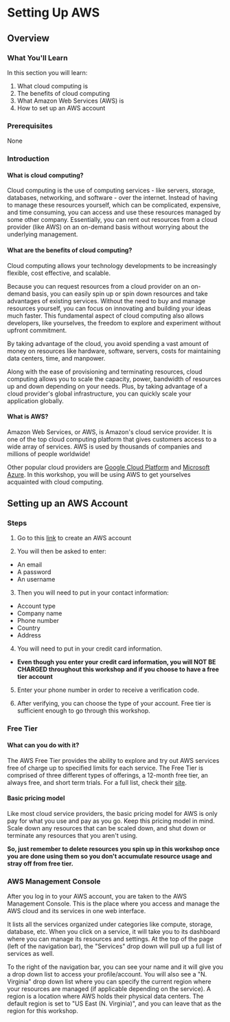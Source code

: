 # Setting Up AWS

## Overview
### What You'll Learn

In this section you will learn:

1. What cloud computing is
2. The benefits of cloud computing
3. What Amazon Web Services (AWS) is
4. How to set up an AWS account

### Prerequisites
None

### Introduction

#### What is cloud computing?

Cloud computing is the use of computing services - like servers, storage, databases, networking, and software - over the internet. Instead of having to manage these resources yourself, which can be complicated, expensive, and time consuming, you can access and use these resources managed by some other company. Essentially, you can rent out resources from a cloud provider (like AWS) on an on-demand basis without worrying about the underlying management.

#### What are the benefits of cloud computing?

Cloud computing allows your technology developments to be increasingly flexible, cost effective, and scalable.

Because you can request resources from a cloud provider on an on-demand basis, you can easily spin up or spin down resources and take advantages of existing services. Without the need to buy and manage resources yourself, you can focus on innovating and building your ideas much faster. This fundamental aspect of cloud computing also allows developers, like yourselves, the freedom to explore and experiment without upfront commitment.

By taking advantage of the cloud, you avoid spending a vast amount of money on resources like hardware, software, servers, costs for maintaining data centers, time, and manpower.

Along with the ease of provisioning and terminating resources, cloud computing allows you to scale the capacity, power, bandwidth of resources up and down depending on your needs. Plus, by taking advantage of a cloud provider's global infrastructure, you can quickly scale your application globally.

#### What is AWS?

Amazon Web Services, or AWS, is Amazon's cloud service provider. It is one of the top cloud computing platform that gives customers access to a wide array of services. AWS is used by thousands of companies and millions of people worldwide!

Other popular cloud providers are [Google Cloud Platform](https://cloud.google.com/) and [Microsoft Azure](https://azure.microsoft.com/en-us/). In this workshop, you will be using AWS to get yourselves acquainted with cloud computing.

## Setting up an AWS Account

### Steps

1. Go to this [link](https://portal.aws.amazon.com/billing/signup?WIAWS=tile&tile=hero#/start) to create an AWS account

2. You will then be asked to enter:
  - An email
  - A password
  - An username

3. Then you will need to put in your contact information:
  - Account type
  - Company name
  - Phone number
  - Country
  - Address

4. You will need to put in your credit card information.
  - **Even though you enter your credit card information, you will NOT BE CHARGED throughout this workshop and if you choose to have a free tier account**

5. Enter your phone number in order to receive a verification code.

6. After verifying, you can choose the type of your account. Free tier is sufficient enough to go through this workshop.

### Free Tier

#### What can you do with it?
The AWS Free Tier provides the ability to explore and try out AWS services free of charge up to specified limits for each service. The Free Tier is comprised of three different types of offerings, a 12-month free tier, an always free, and short term trials. For a full list, check their [site](https://aws.amazon.com/free/?all-free-tier.sort-by=item.additionalFields.SortRank&all-free-tier.sort-order=asc).

#### Basic pricing model
Like most cloud service providers, the basic pricing model for AWS is only pay for what you use and pay as you go. Keep this pricing model in mind. Scale down any resources that can be scaled down, and shut down or terminate any resources that you aren't using.

**So, just remember to delete resources you spin up in this workshop once you are done using them so you don't accumulate resource usage and stray off from free tier.**

### AWS Management Console

After you log in to your AWS account, you are taken to the AWS Management Console. This is the place where you access and manage the AWS cloud and its services in one web interface.

It lists all the services organized under categories like compute, storage, database, etc. When you click on a service, it will take you to its dashboard where you can manage its resources and settings. At the top of the page (left of the navigation bar), the "Services" drop down will pull up a full list of services as well.

To the right of the navigation bar, you can see your name and it will give you a drop down list to access your profile/account. You will also see a "N. Virginia" drop down list where you can specify the current region where your resources are managed (if applicable depending on the service). A region is a location where AWS holds their physical data centers. The default region is set to "US East (N. Virginia)", and you can leave that as the region for this workshop.
